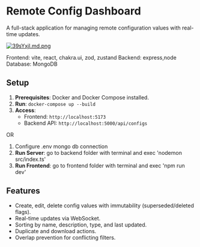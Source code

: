 # Remote Config Dashboard

A full-stack application for managing remote configuration values with real-time updates.

<a href="https://freeimage.host/i/39sYxjI"><img src="https://iili.io/39sYxjI.md.png" alt="39sYxjI.md.png" ></a>


Frontend: vite, react, chakra.ui, zod, zustand
Backend: express,node
Database: MongoDB

## Setup

1. **Prerequisites**: Docker and Docker Compose installed.
2. **Run**: `docker-compose up --build`
3. **Access**:
   - Frontend: `http://localhost:5173`
   - Backend API: `http://localhost:5000/api/configs`

OR

1.  Configure .env mongo db connection
2.  **Run Server**: go to backend folder with terminal and exec 'nodemon src/index.ts'
3.  **Run Frontend**: go to frontend folder with terminal and exec 'npm run dev'

## Features

- Create, edit, delete config values with immutability (superseded/deleted flags).
- Real-time updates via WebSocket.
- Sorting by name, description, type, and last updated.
- Duplicate and download actions.
- Overlap prevention for conflicting filters.
